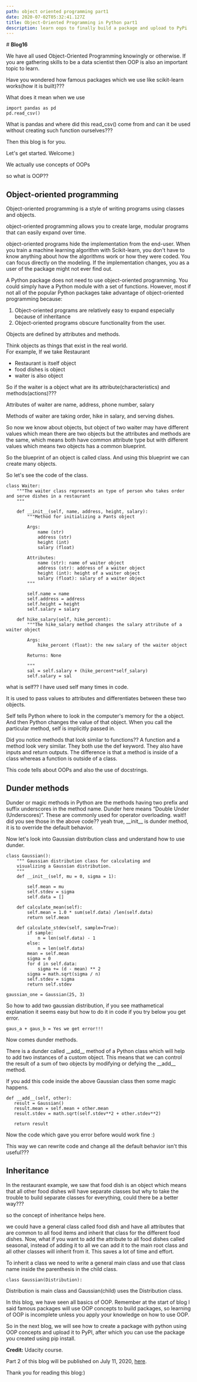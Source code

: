 ```yaml
---
path: object oriented programming part1
date: 2020-07-02T05:32:41.127Z
title: Object-Oriented Programming in Python part1
description: learn oops to finally build a package and upload to PyPi
---
```

\# **Blog16**

We have all used Object-Oriented Programming knowingly or otherwise. If you are gathering skills to be a data scientist then OOP is also an important topic to learn. 

Have you wondered how famous packages which we use like scikit-learn works(how it is built)???

What does it mean when we use 

```
import pandas as pd 
pd.read_csv()
```

What is pandas and where did this read_csv() come from and can it be used without creating such function ourselves???

Then this blog is for you. 

Let's get started. Welcome:)

We actually use concepts of OOPs 

so what is OOP??

## Object-oriented programming

Object-oriented programming is a style of writing programs using classes and objects.

object-oriented programming allows you to create large, modular programs that can easily expand over time.

object-oriented programs hide the implementation from the end-user. When you train a machine learning algorithm with Scikit-learn, you don't have to know anything about how the algorithms work or how they were coded. You can focus directly on the modeling. If the implementation changes, you as a user of the package might not ever find out.

A Python package does not need to use object-oriented programming. You could simply have a Python module with a set of functions. However, most if not all of the popular Python packages take advantage of object-oriented programming because:

1. Object-oriented programs are relatively easy to expand especially because of inheritance
2. Object-oriented programs obscure functionality from the user. 

Objects are defined by attributes and methods.

Think objects as things that exist in the real world.\
For example, If we take Restaurant

* Restaurant is itself object 
* food dishes is object
* waiter is also object

So if the waiter is a object what are its attribute(characteristics) and methods(actions)???

Attributes of waiter are name, address, phone number, salary

Methods of waiter are taking order, hike in salary, and serving dishes.

So now we know about objects, but object of two waiter may have different values which mean there are two objects but the attributes and methods are the same, which means both have common attribute type but with different values which means two objects has a common blueprint.

So the blueprint of an object is called class. And using this blueprint we can create many objects. 

So let's see the code of the class.

```
class Waiter:
    """The waiter class represents an type of person who takes order and serve dishes in a restaurant
    """

    def __init__(self, name, address, height, salary):
        """Method for initializing a Pants object

        Args: 
            name (str)
            address (str)
            height (int)
            salary (float)

        Attributes:
            name (str): name of waiter object
            address (str): address of a waiter object
            height (int): height of a waiter object
            salary (float): salary of a waiter object
        """

        self.name = name
        self.address = address
        self.height = height
        self.salary = salary

    def hike_salary(self, hike_percent):
        """The hike_salary method changes the salary attribute of a waiter object

        Args: 
            hike_percent (float): the new salary of the waiter object

        Returns: None

        """
        sal = self.salary + (hike_percent*self_salary)
        self.salary = sal
```

what is self?? I have used self many times in code.

It is used to pass values to attributes and differentiates between these two objects.

Self tells Python where to look in the computer's memory for the a object. And then Python changes the value of that object. When you call the particular method, self is implicitly passed in.

Did you notice methods that look similar to functions?? A function and a method look very similar. They both use the def keyword. They also have inputs and return outputs. The difference is that a method is inside of a class whereas a function is outside of a class.

This code tells about OOPs and also the use of docstrings. 

## Dunder methods

Dunder or magic methods in Python are the methods having two prefix and suffix underscores in the method name. Dunder here means “Double Under (Underscores)”. These are commonly used for operator overloading.  wait!! did you see those in the above code?? yeah true, \_\_init\_\_ is dunder method, it is to override the default behavior.

Now let's look into Gaussian distribution class and understand how to use dunder.

```
class Gaussian():
    """ Gaussian distribution class for calculating and 
    visualizing a Gaussian distribution.
    """
    def __init__(self, mu = 0, sigma = 1):
        
        self.mean = mu
        self.stdev = sigma
        self.data = []
    
    def calculate_mean(self):
        self.mean = 1.0 * sum(self.data) /len(self.data)
        return self.mean

    def calculate_stdev(self, sample=True):
        if sample:
            n = len(self.data) - 1
        else:
            n = len(self.data)
        mean = self.mean
        sigma = 0
        for d in self.data:
            sigma += (d - mean) ** 2
        sigma = math.sqrt(sigma / n)
        self.stdev = sigma        
        return self.stdev
```

```
gaussian_one = Gaussian(25, 3)
```

So how to add two gaussian distribution, if you see mathametical explanation it seems easy but how to do it in code if you try below you get error.

```
gaus_a + gaus_b = Yes we get error!!!
```

 Now comes dunder methods.

There is a dunder called \_\_add\_\_  method of a Python class which will help to add two instances of a custom object. This means that we can control the result of a sum of two objects by modifying or defying the \_\_add\_\_ method.

If you add this code inside the above Gaussian class then some magic happens.

```
def __add__(self, other):
   result = Gaussian()
   result.mean = self.mean + other.mean
   result.stdev = math.sqrt(self.stdev**2 + other.stdev**2)
        
   return result
```

Now the code which gave you error before would work fine :)

This way we can rewrite code and change all the default behavior isn't this useful???

## **Inheritance**

In the restaurant example, we saw that food dish is an object which means that all other food dishes will have separate classes but why to take the trouble to build separate classes for everything, could there be a better way??? 

so the concept of inheritance helps here.

we could have a general class called food dish and have all attributes that are common to all food items and inherit that class for the different food dishes. Now, what if you want to add the attribute to all food dishes called seasonal, instead of adding it to all we can add it to the main root class and all other classes will inherit from it. This saves a lot of time and effort. 

To inherit a class we need to write a general main class and use that class name inside the parenthesis in the child class.

```
class Gaussian(Distribution):
```

Distribution is main class and Gaussian(child) uses the Distribution class.

In this blog, we have seen all basics of OOP. Remember at the start of blog I said famous packages will use OOP concepts to build packages, so learning of OOP is incomplete unless you apply your knowledge on how to use OOP. 

So in the next blog, we will see how to create a package with python using OOP concepts and upload it to PyPI, after which you can use the package you created using pip install.

**Credit:** Udacity course.

Part 2 of this blog will be published on July 11, 2020, [here](https://kirankamath.netlify.app/blog/oop-in-python-part2-make-a-python-package).

Thank you for reading this blog:)
